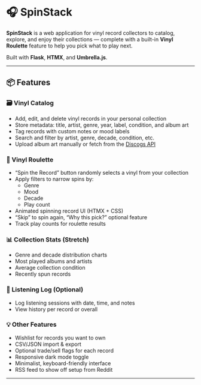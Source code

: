 # 🎧 SpinStack

**SpinStack** is a web application for vinyl record collectors to catalog, explore, and enjoy their collections — complete with a built-in **Vinyl Roulette** feature to help you pick what to play next.

Built with **Flask**, **HTMX**, and **Umbrella.js**.

---

## 📦 Features

### 🗃️ Vinyl Catalog
- Add, edit, and delete vinyl records in your personal collection
- Store metadata: title, artist, genre, year, label, condition, and album art
- Tag records with custom notes or mood labels
- Search and filter by artist, genre, decade, condition, etc.
- Upload album art manually or fetch from the [Discogs API](https://www.discogs.com/developers/)

### 🎲 Vinyl Roulette
- “Spin the Record” button randomly selects a vinyl from your collection
- Apply filters to narrow spins by:
  - Genre
  - Mood
  - Decade
  - Play count
- Animated spinning record UI (HTMX + CSS)
- “Skip” to spin again, “Why this pick?” optional feature
- Track play counts for roulette results

### 📊 Collection Stats (Stretch)
- Genre and decade distribution charts
- Most played albums and artists
- Average collection condition
- Recently spun records

### 📝 Listening Log (Optional)
- Log listening sessions with date, time, and notes
- View history per record or overall

### 💡 Other Features
- Wishlist for records you want to own
- CSV/JSON import & export
- Optional trade/sell flags for each record
- Responsive dark mode toggle
- Minimalist, keyboard-friendly interface
- RSS feed to show off setup from Reddit

---
